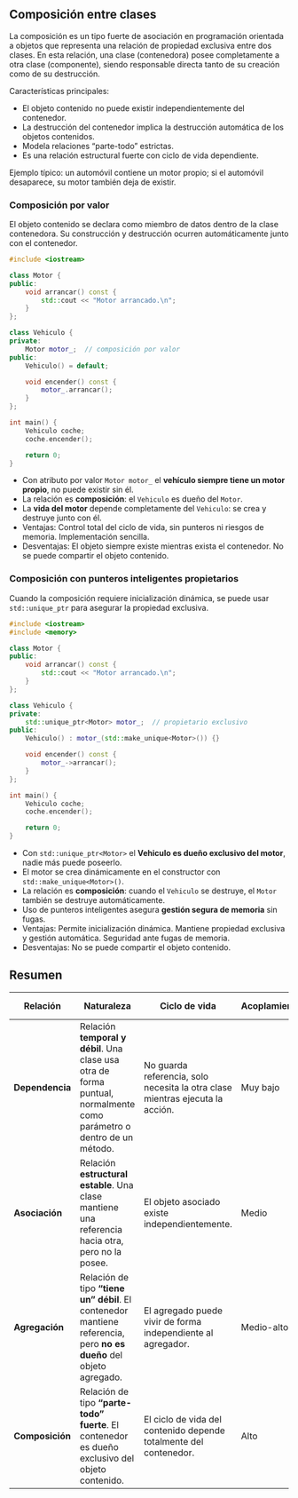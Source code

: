 ## Composición entre clases

La composición es un tipo fuerte de asociación en programación orientada a objetos que representa una relación de propiedad exclusiva entre dos clases. En esta relación, una clase (contenedora) posee completamente a otra clase (componente), siendo responsable directa tanto de su creación como de su destrucción.

Características principales:

* El objeto contenido no puede existir independientemente del contenedor.
* La destrucción del contenedor implica la destrucción automática de los objetos contenidos.
* Modela relaciones “parte-todo” estrictas.
* Es una relación estructural fuerte con ciclo de vida dependiente.

Ejemplo típico: un automóvil contiene un motor propio; si el automóvil desaparece, su motor también deja de existir.

### Composición por valor

El objeto contenido se declara como miembro de datos dentro de la clase contenedora. Su construcción y destrucción ocurren automáticamente junto con el contenedor.

```cpp
#include <iostream>

class Motor {
public:
    void arrancar() const {
        std::cout << "Motor arrancado.\n";
    }
};

class Vehiculo {
private:
    Motor motor_;  // composición por valor
public:
    Vehiculo() = default;

    void encender() const {
        motor_.arrancar();
    }
};

int main() {
    Vehiculo coche;
    coche.encender();

    return 0;
}
```

* Con atributo por valor `Motor motor_` el **vehículo siempre tiene un motor propio**, no puede existir sin él.
* La relación es **composición**: el `Vehiculo` es dueño del `Motor`.
* La **vida del motor** depende completamente del `Vehiculo`: se crea y destruye junto con él.
* Ventajas: Control total del ciclo de vida, sin punteros ni riesgos de memoria. Implementación sencilla.
* Desventajas:  El objeto siempre existe mientras exista el contenedor. No se puede compartir el objeto contenido.

### Composición con punteros inteligentes propietarios

Cuando la composición requiere inicialización dinámica, se puede usar `std::unique_ptr` para asegurar la propiedad exclusiva.

```cpp
#include <iostream>
#include <memory>

class Motor {
public:
    void arrancar() const {
        std::cout << "Motor arrancado.\n";
    }
};

class Vehiculo {
private:
    std::unique_ptr<Motor> motor_;  // propietario exclusivo
public:
    Vehiculo() : motor_(std::make_unique<Motor>()) {}

    void encender() const {
        motor_->arrancar();
    }
};

int main() {
    Vehiculo coche;
    coche.encender();

    return 0;
}
```

* Con `std::unique_ptr<Motor>` el **Vehiculo es dueño exclusivo del motor**, nadie más puede poseerlo.
* El motor se crea dinámicamente en el constructor con `std::make_unique<Motor>()`.
* La relación es **composición**: cuando el `Vehiculo` se destruye, el `Motor` también se destruye automáticamente.
* Uso de punteros inteligentes asegura **gestión segura de memoria** sin fugas.
* Ventajas: Permite inicialización dinámica. Mantiene propiedad exclusiva y gestión automática. Seguridad ante fugas de memoria.
* Desventajas: No se puede compartir el objeto contenido.

## Resumen


| Relación        | Naturaleza                                                                                                            | Ciclo de vida                                                                 | Acoplamiento | Ejemplo en la vida real                                                                              |
| --------------- | --------------------------------------------------------------------------------------------------------------------- | ----------------------------------------------------------------------------- | ------------ | ---------------------------------------------------------------------------------------------------- |
| **Dependencia** | Relación **temporal y débil**. Una clase usa otra de forma puntual, normalmente como parámetro o dentro de un método. | No guarda referencia, solo necesita la otra clase mientras ejecuta la acción. | Muy bajo     | Una biblioteca utiliza un notificador para enviar un aviso puntual de retraso.                       |
| **Asociación**  | Relación **estructural estable**. Una clase mantiene una referencia hacia otra, pero no la posee.                     | El objeto asociado existe independientemente.                                 | Medio        | Un curso tiene asociado un profesor, pero el profesor puede existir sin el curso.                    |
| **Agregación**  | Relación de tipo **“tiene un” débil**. El contenedor mantiene referencia, pero **no es dueño** del objeto agregado.   | El agregado puede vivir de forma independiente al agregador.                  | Medio-alto   | Un vehículo agrega un motor, pero ese motor puede existir aparte o ser reutilizado en otro vehículo. |
| **Composición** | Relación de tipo **“parte-todo” fuerte**. El contenedor es dueño exclusivo del objeto contenido.                      | El ciclo de vida del contenido depende totalmente del contenedor.             | Alto         | Un vehículo contiene un motor propio; si el vehículo desaparece, el motor también.                   |


